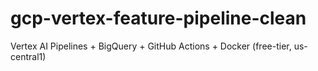 # gcp-vertex-feature-pipeline-clean
Vertex AI Pipelines + BigQuery + GitHub Actions + Docker (free-tier, us-central1)
